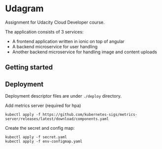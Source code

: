 # Udagram

Assignment for Udacity Cloud Developer course.

The application consists of 3 services:
* A frontend application written in ionic on top of angular
* A backend microservice for user handling
* Another backend microservice for handling image and content uploads

## Getting started

## Deployment

Deployment descriptor files are under `./deploy` directory.

Add metrics server (required for hpa)
```shell
kubectl apply -f https://github.com/kubernetes-sigs/metrics-server/releases/latest/download/components.yaml
```

Create the secret and config map:
```shell
kubectl apply -f secret.yaml
kubectl apply -f env-configmap.yaml
```

